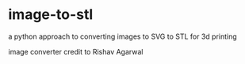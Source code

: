 # image-to-stl
a python approach to converting images to SVG to STL for 3d printing

image converter credit to Rishav Agarwal
